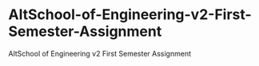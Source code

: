 # AltSchool-of-Engineering-v2-First-Semester-Assignment
 AltSchool of Engineering v2 First Semester Assignment
